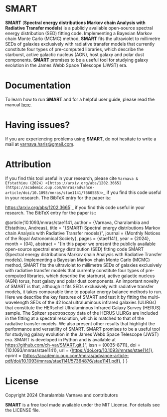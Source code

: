 SMART
=====

**SMART** (**Spectral energy distributions Markov chain Analysis with Radiative Transfer models**) is a publicly available open-source spectral energy distribution (SED) fitting code. Implementing a Bayesian Markov chain Monte Carlo (MCMC) method, **SMART** fits the ultraviolet to millimetre SEDs of galaxies exclusively with radiative transfer models that currently constitute four types of pre-computed libraries, which describe the starburst, active galactic nucleus (AGN), host galaxy and polar dust components. **SMART** promises to be a useful tool for studying galaxy evolution in the James Webb Space Telescope (JWST) era.


Documentation
=============

To learn how to run **SMART** and for a helpful user guide, please read the manual [here](https://github.com/ch-var/SMART/commit/f8f7c03e5e77572f480abdd37f277920fe42b5c0).


Having issues?
=============

If you are experiencing problems using **SMART**, do not hesitate to write a mail at varnava.haris@gmail.com. 


Attribution
=============

If you find this tool useful in your research, please cite `Varnava & Efstathiou (2024)
<[https://arxiv.org/abs/1202.3665](https://academic.oup.com/mnras/advance-article/doi/10.1093/mnras/stae1141/7660585)>`_ if you find this code useful in your
research. The BibTeX entry for the paper is::

<https://arxiv.org/abs/1202.3665>`_ if you find this code useful in your
research. The BibTeX entry for the paper is::

  @article{10.1093/mnras/stae1141,
      author = {Varnava, Charalambia and Efstathiou, Andreas},
      title = "{SMART: Spectral energy distributions Markov chain Analysis with Radiative Transfer models}",
      journal = {Monthly Notices of the Royal Astronomical Society},
      pages = {stae1141},
      year = {2024},
      month = {04},
      abstract = "{In this paper we present the publicly available open-source spectral energy distribution (SED) fitting code SMART (Spectral energy distributions Markov chain Analysis with Radiative Transfer models). Implementing a Bayesian Markov chain Monte Carlo (MCMC) method, SMART fits the ultraviolet to millimetre SEDs of galaxies exclusively with radiative transfer models that currently constitute four types of pre-computed libraries, which describe the starburst, active galactic nucleus (AGN) torus, host galaxy and polar dust components. An important novelty of SMART is that, although it fits SEDs exclusively with radiative transfer models, it takes comparable time to popular energy balance methods to run. Here we describe the key features of SMART and test it by fitting the multi-wavelength SEDs of the 42 local ultraluminous infrared galaxies (ULIRGs) that constitute the HERschel Ultraluminous Infrared Galaxy Survey (HERUS) sample. The Spitzer spectroscopy data of the HERUS ULIRGs are included in the fitting at a spectral resolution, which is matched to that of the radiative transfer models. We also present other results that highlight the performance and versatility of SMART. SMART promises to be a useful tool for studying galaxy evolution in the James Webb Space Telescope (JWST) era. SMART is developed in Python and is available at https://github.com/ch-var/SMART.git.}",
      issn = {0035-8711},
      doi = {10.1093/mnras/stae1141},
      url = {https://doi.org/10.1093/mnras/stae1141},
      eprint = {https://academic.oup.com/mnras/advance-article-pdf/doi/10.1093/mnras/stae1141/57364876/stae1141.pdf},
}
    }


License
=======

Copyright 2024 Charalambia Varnava and contributors

**SMART** is a free tool made available under the MIT License. For details see the LICENSE file.
